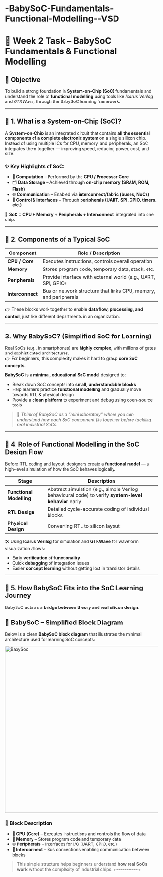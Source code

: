 # -BabySoC-Fundamentals-Functional-Modelling--VSD
# 🧠 Week 2 Task – BabySoC Fundamentals & Functional Modelling

## 📌 Objective  
To build a strong foundation in **System-on-Chip (SoC)** fundamentals and understand the role of **functional modelling** using tools like *Icarus Verilog* and *GTKWave*, through the BabySoC learning framework.

---

## 📝 1. What is a System-on-Chip (SoC)?  

A **System-on-Chip** is an integrated circuit that contains **all the essential components of a complete electronic system** on a single silicon chip.  
Instead of using multiple ICs for CPU, memory, and peripherals, an SoC integrates them together — improving speed, reducing power, cost, and size.

### ✨ Key Highlights of SoC:
- 🧮 **Computation** – Performed by the **CPU / Processor Core**  
- 🗂 **Data Storage** – Achieved through **on-chip memory (SRAM, ROM, Flash)**  
- 🌐 **Communication** – Enabled via **interconnect/fabric (buses, NoCs)**  
- 🧰 **Control & Interfaces** – Through **peripherals (UART, SPI, GPIO, timers, etc.)**

📌 **SoC = CPU + Memory + Peripherals + Interconnect**, integrated into one chip.

---

## 🧩 2. Components of a Typical SoC

| Component        | Role / Description |
|------------------|----------------------|
| **CPU / Core**   | Executes instructions, controls overall operation |
| **Memory**       | Stores program code, temporary data, stack, etc. |
| **Peripherals**  | Provide interface with external world (e.g., UART, SPI, GPIO) |
| **Interconnect** | Bus or network structure that links CPU, memory, and peripherals |

👉 These blocks work together to enable **data flow, processing, and control**, just like different departments in an organization.

---

##  3. Why BabySoC? (Simplified SoC for Learning)

Real SoCs (e.g., in smartphones) are **highly complex**, with millions of gates and sophisticated architectures.  
👉 For beginners, this complexity makes it hard to grasp **core SoC concepts**.

**BabySoC** is a **minimal, educational SoC model** designed to:
- Break down SoC concepts into **small, understandable blocks**  
- Help learners practice **functional modelling** and gradually move towards RTL & physical design  
- Provide a **clean platform** to experiment and debug using open-source tools

> 📝 *Think of BabySoC as a “mini laboratory” where you can understand how each SoC component fits together before tackling real industrial SoCs.*

---

## 🧪 4. Role of Functional Modelling in the SoC Design Flow

Before RTL coding and layout, designers create a **functional model** — a high-level simulation of how the SoC behaves logically.

| Stage | Description |
|-------|-------------|
| **Functional Modelling** | Abstract simulation (e.g., simple Verilog behavioural code) to verify **system-level behavior** early |
| **RTL Design** | Detailed cycle-accurate coding of individual blocks |
| **Physical Design** | Converting RTL to silicon layout |

🛠️ Using **Icarus Verilog** for simulation and **GTKWave** for waveform visualization allows:
- Early **verification of functionality**  
- Quick **debugging** of integration issues  
- Easier **concept learning** without getting lost in transistor details

---

## 🌟 5. How BabySoC Fits into the SoC Learning Journey

BabySoC acts as a **bridge between theory and real silicon design**:

## 🧭 BabySoC – Simplified Block Diagram

Below is a clean **BabySoC block diagram** that illustrates the minimal architecture used for learning SoC concepts:

<img width="650" height="550" alt="BabySoc" src="https://github.com/user-attachments/assets/4f74abad-5b96-49b7-a766-f741a9d11665" />


### 🧱 **Block Description**
- 🧠 **CPU (Core)** – Executes instructions and controls the flow of data  
- 🧰 **Memory** – Stores program code and temporary data  
- 🌐 **Peripherals** – Interfaces for I/O (UART, GPIO, etc.)  
- 🔗 **Interconnect** – Bus connections enabling communication between blocks  

> This simple structure helps beginners understand **how real SoCs work** without the complexity of industrial chips.          +-----------+
        

> 


